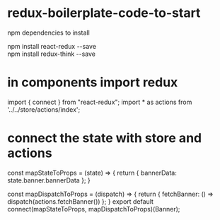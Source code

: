 # redux-boilerplate-code-to-start

npm dependencies to install<br/>

npm install react-redux --save<br/>
npm install redux-think --save<br/>


# in components import redux

import { connect } from "react-redux";
import * as actions from '../../store/actions/index';


# connect the state with store and actions


const mapStateToProps = (state) => {
    return {
        bannerData: state.banner.bannerData
    };
}

const mapDispatchToProps = (dispatch) => {
    return {
        fetchBanner: () => dispatch(actions.fetchBanner())
    };
}
export default connect(mapStateToProps, mapDispatchToProps)(Banner);
